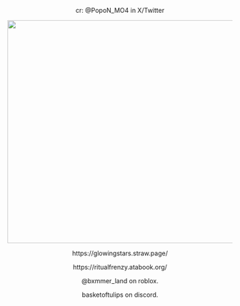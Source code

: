 <p align="center">
cr: @PopoN_MO4 in X/Twitter
</p>

<p align="center">
  <img width="600" height="500" src="https://github.com/user-attachments/assets/8023e0c1-1605-4fa3-a35c-a2aee65dd0cc">
</p>








<p align="center">
https://glowingstars.straw.page/
</p>
<p align="center">
https://ritualfrenzy.atabook.org/
</p>

<p align="center">
@bxmmer_land on roblox.
</p>
<p align="center">
basketoftulips on discord.
</p>


